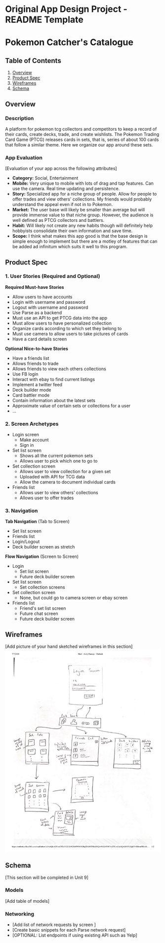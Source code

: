 Original App Design Project - README Template
===

# Pokemon Catcher's Catalogue

## Table of Contents
1. [Overview](#Overview)
1. [Product Spec](#Product-Spec)
1. [Wireframes](#Wireframes)
2. [Schema](#Schema)

## Overview
### Description
A platform for pokemon tcg collectors and competitors to keep a record of their cards, create decks, trade, and create wishlists. The Pokemon Trading Card Game (PTCG) releases cards in sets, that is, series of about 100 cards that follow a similar theme. Here we organize our app around these sets.

### App Evaluation
[Evaluation of your app across the following attributes]
- **Category:** Social, Entertainment
- **Mobile:** Very unique to mobile with lots of drag and tap features. Can use the camera. Real time updating and persistence.
- **Story:** Specialized app for a niche group of people. Allow for people to offer trades and view others' collections. My friends would probably understand the appeal even if not in to Pokemon.
- **Market:** The user base will likely be smaller than average but will provide immense value to that niche group. However, the audience is well defined as PTCG collectors and battlers.
- **Habit:** Will likely not create any new habits though will definitely help hobbyists consolidate their own information and save time.
- **Scope:** I think what makes this app good is that the base design is simple enough to implement but there are a motley of features that can be added ad infinitum which suits it well to this program.

## Product Spec

### 1. User Stories (Required and Optional)

**Required Must-have Stories**

* Allow users to have accounts
* Login with username and password
* Logout with username and password
* Use Parse as a backend
* Must use an API to get PTCG data into the app
* Must allow users to have personalized collection
* Organize cards according to which set they belong to
* Must use camera to allow users to take pictures of cards
* Have a card details screen

**Optional Nice-to-have Stories**

* Have a friends list
* Allows friends to trade
* Allows friends to view each others collections
* Use FB login
* Interact with ebay to find current listings
* Implement a twitter feed
* Deck builder mode
* Card battler mode
* Contain information about the latest sets
* Approximate value of certain sets or collections for a user
* ...

### 2. Screen Archetypes

* Login screen
   * Make account
   * Sign in
* Set list screen
   * Shows all the current pokemon sets
   * Allows user to pick which one to go to
* Set collection screen
   * Allows user to view collection for a given set
   * Uploaded with API for TCG data
   * Allow the camera to document individual cards
* Friends list
   * Allows user to view others' collections
   * Allows user to offer trades

### 3. Navigation

**Tab Navigation** (Tab to Screen)

* Set list screen
* Friends list
* Login/Logout
* Deck builder screen as stretch

**Flow Navigation** (Screen to Screen)

* Login
   * Set list screen
   * Future deck builder screen
* Set list screen
   * Set collection screens
* Set collection screen
   * None, but could go to camera screen or ebay screen
* Friends list
   * Friend's set list screen
   * Future chat screen
   * Future deck builder screen

## Wireframes
[Add picture of your hand sketched wireframes in this section]
<img src="Wireframe-1.png" width=600>

## Schema 
[This section will be completed in Unit 9]
### Models
[Add table of models]
### Networking
- [Add list of network requests by screen ]
- [Create basic snippets for each Parse network request]
- [OPTIONAL: List endpoints if using existing API such as Yelp]
